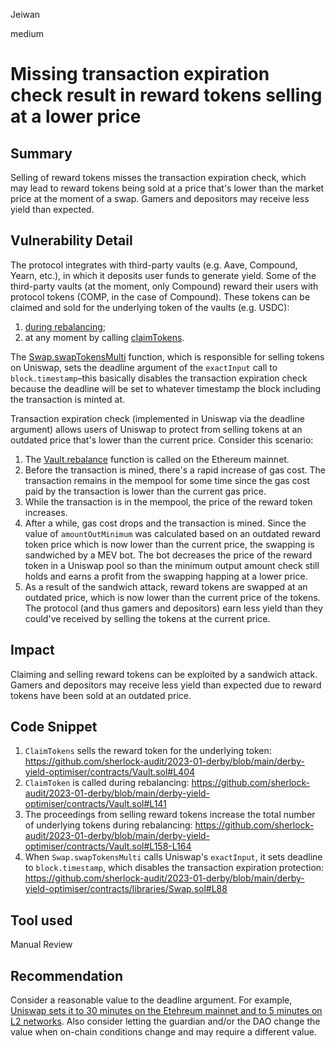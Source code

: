 Jeiwan

medium

# Missing transaction expiration check result in reward tokens selling at a lower price

## Summary
Selling of reward tokens misses the transaction expiration check, which may lead to reward tokens being sold at a price that's lower than the market price at the moment of a swap. Gamers and depositors may receive less yield than expected.
## Vulnerability Detail
The protocol integrates with third-party vaults (e.g. Aave, Compound, Yearn, etc.), in which it deposits user funds to generate yield. Some of the third-party vaults (at the moment, only Compound) reward their users with protocol tokens (COMP, in the case of Compound). These tokens can be claimed and sold for the underlying token of the vaults (e.g. USDC):
1. [during rebalancing](https://github.com/sherlock-audit/2023-01-derby/blob/main/derby-yield-optimiser/contracts/Vault.sol#L141);
1. at any moment by calling [claimTokens](https://github.com/sherlock-audit/2023-01-derby/blob/main/derby-yield-optimiser/contracts/Vault.sol#L404).

The [Swap.swapTokensMulti](https://github.com/sherlock-audit/2023-01-derby/blob/main/derby-yield-optimiser/contracts/libraries/Swap.sol#L64) function, which is responsible for selling tokens on Uniswap, sets the deadline argument of the `exactInput` call to `block.timestamp`–this basically disables the transaction expiration check because the deadline will be set to whatever timestamp the block including the transaction is minted at.

Transaction expiration check (implemented in Uniswap via the deadline argument) allows users of Uniswap to protect from selling tokens at an outdated price that's lower than the current price. Consider this scenario:
1. The [Vault.rebalance](https://github.com/sherlock-audit/2023-01-derby/blob/main/derby-yield-optimiser/contracts/Vault.sol#L135) function is called on the Ethereum mainnet.
1. Before the transaction is mined, there's a rapid increase of gas cost. The transaction remains in the mempool for some time since the gas cost paid by the transaction is lower than the current gas price.
1. While the transaction is in the mempool, the price of the reward token increases.
1. After a while, gas cost drops and the transaction is mined. Since the value of `amountOutMinimum` was calculated based on an outdated reward token price which is now lower than the current price, the swapping is sandwiched by a MEV bot. The bot decreases the price of the reward token in a Uniswap pool so than the minimum output amount check still holds and earns a profit from the swapping happing at a lower price.
1. As a result of the sandwich attack, reward tokens are swapped at an outdated price, which is now lower than the current price of the tokens. The protocol (and thus gamers and depositors) earn less yield than they could've received by selling the tokens at the current price.
## Impact
Claiming and selling reward tokens can be exploited by a sandwich attack. Gamers and depositors may receive less yield than expected due to reward tokens have been sold at an outdated price.
## Code Snippet
1. `ClaimTokens` sells the reward token for the underlying token:
https://github.com/sherlock-audit/2023-01-derby/blob/main/derby-yield-optimiser/contracts/Vault.sol#L404
1. `ClaimToken` is called during rebalancing:
https://github.com/sherlock-audit/2023-01-derby/blob/main/derby-yield-optimiser/contracts/Vault.sol#L141
1. The proceedings from selling reward tokens increase the total number of underlying tokens during rebalancing:
https://github.com/sherlock-audit/2023-01-derby/blob/main/derby-yield-optimiser/contracts/Vault.sol#L158-L164
1. When `Swap.swapTokensMulti` calls Uniswap's `exactInput`, it sets deadline to `block.timestamp`, which disables the transaction expiration protection:
https://github.com/sherlock-audit/2023-01-derby/blob/main/derby-yield-optimiser/contracts/libraries/Swap.sol#L88
## Tool used
Manual Review
## Recommendation
Consider a reasonable value to the deadline argument. For example, [Uniswap sets it to 30 minutes on the Etehreum mainnet and to 5 minutes on L2 networks](https://github.com/Uniswap/interface/blob/main/src/constants/misc.ts#L7-L8). Also consider letting the guardian and/or the DAO change the value when on-chain conditions change and may require a different value.
